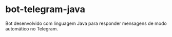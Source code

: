 # bot-telegram-java
Bot desenvolvido com linguagem Java para responder mensagens de modo automático no Telegram.
